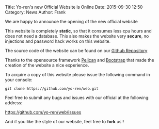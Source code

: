 Title: Yo-ren's new Official Website is Online
Date: 2015-09-30 12:50
Category: News
Author: Frank

We are happy to announce the opening of the new official website

This website is completely **static**, so that it consumes less cpu hours and does not need a database. This also makes the website very **secure**, no injections and password hack works on this website.

The source code of the website can be found on our [Github Repository](https://github.com/yo-ren/web)

Thanks to the opensource framework [Pelican](https://github.com/getpelican/pelican) and [Bootstrap](http://getbootstrap.com) that made the creation of the website a nice experience.

To acquire a copy of this website please issue the following command in your console:

```shell
git clone https://github.com/yo-ren/web.git
```

Feel free to submit any bugs and issues with our official at the following address:

https://github.com/yo-ren/web/issues

And if you like the style of our website, feel free to **fork** us !